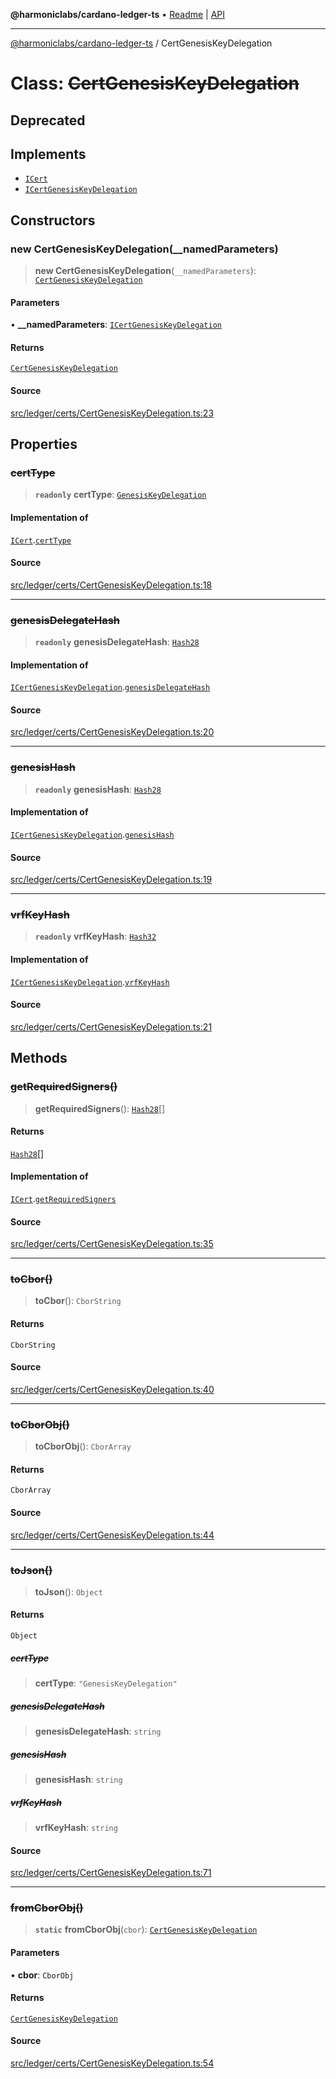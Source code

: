 **@harmoniclabs/cardano-ledger-ts** • [Readme](../Introduction) \| [API](../globals)

***

[@harmoniclabs/cardano-ledger-ts](../Introduction) / CertGenesisKeyDelegation

# Class: ~~CertGenesisKeyDelegation~~

## Deprecated

## Implements

- [`ICert`](../interfaces/ICert)
- [`ICertGenesisKeyDelegation`](../interfaces/ICertGenesisKeyDelegation)

## Constructors

### new CertGenesisKeyDelegation(__namedParameters)

> **new CertGenesisKeyDelegation**(`__namedParameters`): [`CertGenesisKeyDelegation`](CertGenesisKeyDelegation)

#### Parameters

• **\_\_namedParameters**: [`ICertGenesisKeyDelegation`](../interfaces/ICertGenesisKeyDelegation)

#### Returns

[`CertGenesisKeyDelegation`](CertGenesisKeyDelegation)

#### Source

[src/ledger/certs/CertGenesisKeyDelegation.ts:23](https://github.com/HarmonicLabs/cardano-ledger-ts/blob/d1659b0/src/ledger/certs/CertGenesisKeyDelegation.ts#L23)

## Properties

### ~~certType~~

> **`readonly`** **certType**: [`GenesisKeyDelegation`](../enumerations/CertificateType#genesiskeydelegation)

#### Implementation of

[`ICert`](../interfaces/ICert).[`certType`](../interfaces/ICert#certtype)

#### Source

[src/ledger/certs/CertGenesisKeyDelegation.ts:18](https://github.com/HarmonicLabs/cardano-ledger-ts/blob/d1659b0/src/ledger/certs/CertGenesisKeyDelegation.ts#L18)

***

### ~~genesisDelegateHash~~

> **`readonly`** **genesisDelegateHash**: [`Hash28`](Hash28)

#### Implementation of

[`ICertGenesisKeyDelegation`](../interfaces/ICertGenesisKeyDelegation).[`genesisDelegateHash`](../interfaces/ICertGenesisKeyDelegation#genesisdelegatehash)

#### Source

[src/ledger/certs/CertGenesisKeyDelegation.ts:20](https://github.com/HarmonicLabs/cardano-ledger-ts/blob/d1659b0/src/ledger/certs/CertGenesisKeyDelegation.ts#L20)

***

### ~~genesisHash~~

> **`readonly`** **genesisHash**: [`Hash28`](Hash28)

#### Implementation of

[`ICertGenesisKeyDelegation`](../interfaces/ICertGenesisKeyDelegation).[`genesisHash`](../interfaces/ICertGenesisKeyDelegation#genesishash)

#### Source

[src/ledger/certs/CertGenesisKeyDelegation.ts:19](https://github.com/HarmonicLabs/cardano-ledger-ts/blob/d1659b0/src/ledger/certs/CertGenesisKeyDelegation.ts#L19)

***

### ~~vrfKeyHash~~

> **`readonly`** **vrfKeyHash**: [`Hash32`](Hash32)

#### Implementation of

[`ICertGenesisKeyDelegation`](../interfaces/ICertGenesisKeyDelegation).[`vrfKeyHash`](../interfaces/ICertGenesisKeyDelegation#vrfkeyhash)

#### Source

[src/ledger/certs/CertGenesisKeyDelegation.ts:21](https://github.com/HarmonicLabs/cardano-ledger-ts/blob/d1659b0/src/ledger/certs/CertGenesisKeyDelegation.ts#L21)

## Methods

### ~~getRequiredSigners()~~

> **getRequiredSigners**(): [`Hash28`](Hash28)[]

#### Returns

[`Hash28`](Hash28)[]

#### Implementation of

[`ICert`](../interfaces/ICert).[`getRequiredSigners`](../interfaces/ICert#getrequiredsigners)

#### Source

[src/ledger/certs/CertGenesisKeyDelegation.ts:35](https://github.com/HarmonicLabs/cardano-ledger-ts/blob/d1659b0/src/ledger/certs/CertGenesisKeyDelegation.ts#L35)

***

### ~~toCbor()~~

> **toCbor**(): `CborString`

#### Returns

`CborString`

#### Source

[src/ledger/certs/CertGenesisKeyDelegation.ts:40](https://github.com/HarmonicLabs/cardano-ledger-ts/blob/d1659b0/src/ledger/certs/CertGenesisKeyDelegation.ts#L40)

***

### ~~toCborObj()~~

> **toCborObj**(): `CborArray`

#### Returns

`CborArray`

#### Source

[src/ledger/certs/CertGenesisKeyDelegation.ts:44](https://github.com/HarmonicLabs/cardano-ledger-ts/blob/d1659b0/src/ledger/certs/CertGenesisKeyDelegation.ts#L44)

***

### ~~toJson()~~

> **toJson**(): `Object`

#### Returns

`Object`

##### ~~certType~~

> **certType**: `"GenesisKeyDelegation"`

##### ~~genesisDelegateHash~~

> **genesisDelegateHash**: `string`

##### ~~genesisHash~~

> **genesisHash**: `string`

##### ~~vrfKeyHash~~

> **vrfKeyHash**: `string`

#### Source

[src/ledger/certs/CertGenesisKeyDelegation.ts:71](https://github.com/HarmonicLabs/cardano-ledger-ts/blob/d1659b0/src/ledger/certs/CertGenesisKeyDelegation.ts#L71)

***

### ~~fromCborObj()~~

> **`static`** **fromCborObj**(`cbor`): [`CertGenesisKeyDelegation`](CertGenesisKeyDelegation)

#### Parameters

• **cbor**: `CborObj`

#### Returns

[`CertGenesisKeyDelegation`](CertGenesisKeyDelegation)

#### Source

[src/ledger/certs/CertGenesisKeyDelegation.ts:54](https://github.com/HarmonicLabs/cardano-ledger-ts/blob/d1659b0/src/ledger/certs/CertGenesisKeyDelegation.ts#L54)
